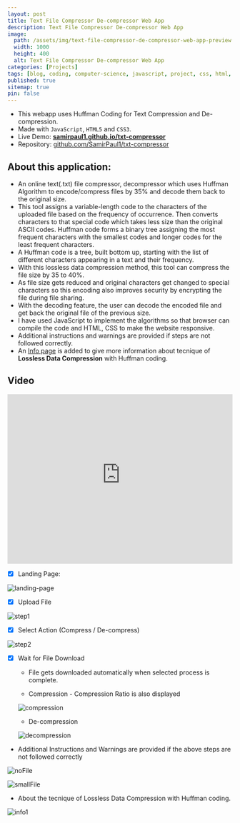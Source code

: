 ```yaml
---
layout: post
title: Text File Compressor De-compressor Web App
description: Text File Compressor De-compressor Web App
image:
  path: /assets/img/text-file-compressor-de-compressor-web-app-preview.webp
  width: 1000
  height: 400
  alt: Text File Compressor De-compressor Web App
categories: [Projects]
tags: [blog, coding, computer-science, javascript, project, css, html, encoding, encoder, huffman, huffman-coding, huffman-compression-algorithm, txt, lossless-compression-algorithm, file-compression, huffman-encoder, huffman-decoder, huffman-encoding, txt-encode, txt-decode, lossless-compression, github, projects, web-development, lossless-data-compression, online-file-compressor, txt-compressor, algorithm]
published: true
sitemap: true
pin: false
---
```



- This webapp uses Huffman Coding for Text Compression and De-compression.
- Made with ```JavaScript```, ```HTML5``` and ```CSS3```.
- Live Demo: [**samirpaul1.github.io/txt-compressor**](https://samirpaul1.github.io/txt-compressor/)
- Repository: [github.com/SamirPaul1/txt-compressor](https://github.com/SamirPaul1/txt-compressor)


## About this application:

* An online text(.txt) file compressor, decompressor which uses Huffman Algorithm to encode/compress files by 35% and decode them back to the original size. 
* This tool assigns a variable-length code to the characters of the uploaded file based on the frequency of occurrence. Then converts characters to that special code which takes less size than the original ASCII codes. Huffman code forms a binary tree assigning the most frequent characters with the smallest codes and longer codes for the least frequent characters. 
* A Huffman code is a tree, built bottom up, starting with the list of different characters appearing in a text and their frequency. 
* With this lossless data compression method, this tool can compress the file size by 35 to 40%. 
* As file size gets reduced and original characters get changed to special characters so this encoding also improves security by encrypting the file during file sharing. 
* With the decoding feature, the user can decode the encoded file and get back the original file of the previous size. 
* I have used JavaScript to implement the algorithms so that browser can compile the code and HTML, CSS to make the website responsive. 
* Additional instructions and warnings are provided if steps are not followed correctly. 
* An [Info page](https://samirpaul1.github.io/txt-compressor/info.html) is added to give more information about tecnique of **Lossless Data Compression** with Huffman coding.




## Video 

<iframe src="https://user-images.githubusercontent.com/77569653/172716965-50560f4a-2acf-4013-ae87-8b474b2a09e3.mp4" width="100%" height = "380" frameborder="0" allowfullscreen></iframe>


- [x] Landing Page:

![landing-page](/assets/img/text-file-compressor-de-compressor-web-app-landing-page.png) 

- [x] Upload File

![step1](/assets/img/text-file-compressor-de-compressor-web-app-step1.png) 


- [x] Select Action (Compress / De-compress)

![step2](/assets/img/text-file-compressor-de-compressor-web-app-step2.png) 


- [x] Wait for File Download
    * File gets downloaded automatically when selected process is complete.

    * Compression - Compression Ratio is also displayed 

    ![compression](/assets/img/text-file-compressor-de-compressor-web-app-step3.png)
    
    * De-compression

    ![decompression](/assets/img/text-file-compressor-de-compressor-web-app-decompression.png)

* Additional Instructions and Warnings are provided if the above steps are not followed correctly

![noFile](/assets/img/text-file-compressor-de-compressor-web-app-nofile.png) 

![smallFile](/assets/img/text-file-compressor-de-compressor-web-app-verysmallfile.png)



* About the tecnique of Lossless Data Compression with Huffman coding.

![info1](/assets/img/text-file-compressor-de-compressor-web-app-info.jpeg) 
